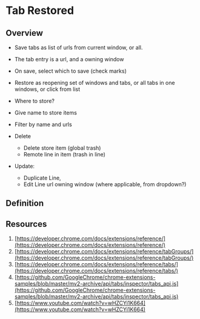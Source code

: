 # Tab Restored


## Overview


- Save tabs as list of urls from current window, or all.
- The tab entry is a url, and a owning window
- On save, select which to save (check marks)

- Restore as reopening set of windows and tabs, or all tabs in one windows, or click from list

- Where to store?

- Give name to store items 
- Filter by name and urls
- Delete 
  - Delete store item (global trash)
  - Remote line in item (trash in line)
- Update:
  - Duplicate Line, 
  - Edit Line url owning window (where applicable, from dropdown?)



## Definition


## Resources

1. [https://developer.chrome.com/docs/extensions/reference/](https://developer.chrome.com/docs/extensions/reference/)
2. [https://developer.chrome.com/docs/extensions/reference/tabGroups/](https://developer.chrome.com/docs/extensions/reference/tabGroups/)
3. [https://developer.chrome.com/docs/extensions/reference/tabs/](https://developer.chrome.com/docs/extensions/reference/tabs/)
4. [https://github.com/GoogleChrome/chrome-extensions-samples/blob/master/mv2-archive/api/tabs/inspector/tabs_api.js](https://github.com/GoogleChrome/chrome-extensions-samples/blob/master/mv2-archive/api/tabs/inspector/tabs_api.js)
5. [https://www.youtube.com/watch?v=wHZCYi1K664](https://www.youtube.com/watch?v=wHZCYi1K664)